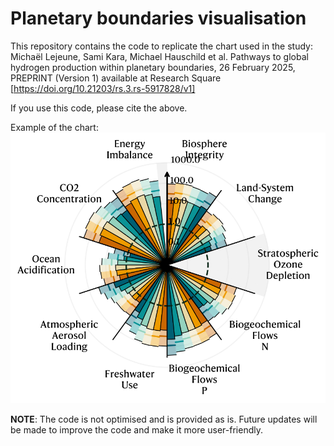 # Planetary boundaries visualisation

This repository contains the code to replicate the chart used in the study: Michaël Lejeune, Sami Kara, Michael Hauschild et al. Pathways to global hydrogen production within planetary boundaries, 26 February 2025, PREPRINT (Version 1) available at Research Square [https://doi.org/10.21203/rs.3.rs-5917828/v1]

If you use this code, please cite the above.

Example of the chart:
![Example of the chart](PB_inter.svg)

**NOTE**: The code is not optimised and is provided as is. Future updates will be made to improve the code and make it more user-friendly.
